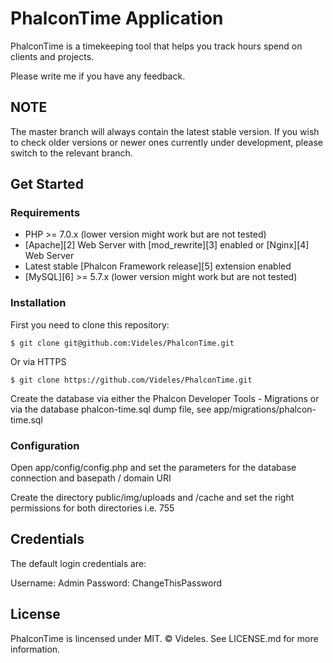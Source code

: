 # PhalconTime Application

PhalconTime is a timekeeping tool that helps you track hours spend on clients and projects.

Please write me if you have any feedback.

## NOTE

The master branch will always contain the latest stable version. If you wish
to check older versions or newer ones currently under development, please
switch to the relevant branch.

## Get Started

### Requirements

* PHP >= 7.0.x (lower version might work but are not tested)
* [Apache][2] Web Server with [mod_rewrite][3] enabled or [Nginx][4] Web Server
* Latest stable [Phalcon Framework release][5] extension enabled
* [MySQL][6] >= 5.7.x (lower version might work but are not tested)

### Installation

First you need to clone this repository:

```
$ git clone git@github.com:Videles/PhalconTime.git
```

Or via HTTPS

```
$ git clone https://github.com/Videles/PhalconTime.git
```

Create the database via either the Phalcon Developer Tools - Migrations or via the database phalcon-time.sql dump file, see app/migrations/phalcon-time.sql

### Configuration

Open app/config/config.php and set the parameters for the database connection and basepath / domain URI

Create the directory public/img/uploads and /cache and set the right permissions for both directories i.e. 755

## Credentials

The default login credentials are:

Username: Admin
Password: ChangeThisPassword

## License

PhalconTime is lincensed under MIT. © Videles. See LICENSE.md for more information.
